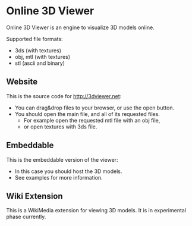 Online 3D Viewer
================

Online 3D Viewer is an engine to visualize 3D models online.

Supported file formats:
  - 3ds (with textures)
  - obj, mtl (with textures)
  - stl (ascii and binary)

Website
-------

This is the source code for http://3dviewer.net:
- You can drag&drop files to your browser, or use the open button.
- You should open the main file, and all of its requested files.
  - For example open the requested mtl file with an obj file,
  - or open textures with 3ds file.

Embeddable
----------

This is the embeddable version of the viewer:
- In this case you should host the 3D models.
- See examples for more information.

Wiki Extension
--------------

This is a WikiMedia extension for viewing 3D models. It is in experimental phase currently.
